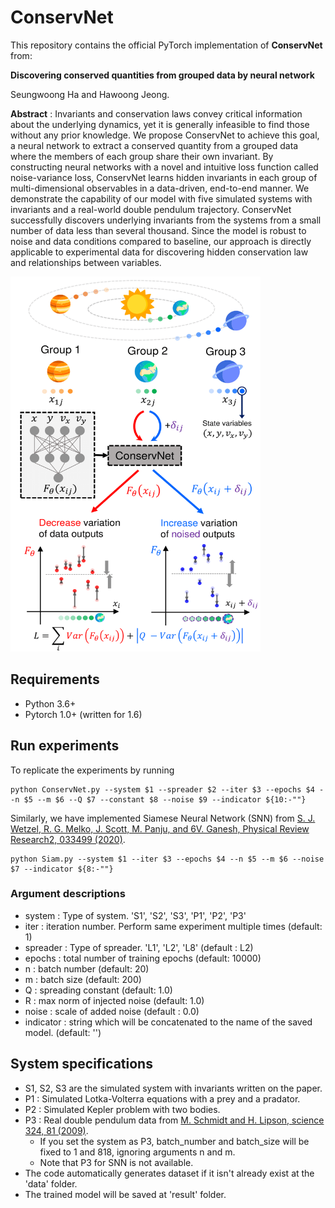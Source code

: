 # ConservNet
This repository contains the official PyTorch implementation of **ConservNet** from:

**Discovering conserved quantities from grouped data by neural network**

Seungwoong Ha and Hawoong Jeong.

**Abstract** : Invariants and conservation laws convey critical information about the underlying dynamics, yet it is generally infeasible to find those without any prior knowledge. We propose ConservNet to achieve this goal, a neural network to extract a conserved quantity from a grouped data where the members of each group share their own invariant. By constructing neural networks with a novel and intuitive loss function called noise-variance loss, ConservNet learns hidden invariants in each group of multi-dimensional observables in a data-driven, end-to-end manner. We demonstrate the capability of our model with five simulated systems with invariants and a real-world double pendulum trajectory. ConservNet successfully discovers underlying invariants from the systems from a small number of data less than several thousand. Since the model is robust to noise and data conditions compared to baseline, our approach is directly applicable to experimental data for discovering hidden conservation law and relationships between variables. 

<img src="/ConservNet.png" width="400" height="600">

## Requirements
- Python 3.6+
- Pytorch 1.0+ (written for 1.6)

## Run experiments
To replicate the experiments by running
```
python ConservNet.py --system $1 --spreader $2 --iter $3 --epochs $4 --n $5 --m $6 --Q $7 --constant $8 --noise $9 --indicator ${10:-""} 

```
Similarly, we have implemented Siamese Neural Network (SNN) from  [S.  J.  Wetzel,  R.  G.  Melko,  J.  Scott,  M.  Panju,    and
6V. Ganesh, Physical Review Research2, 033499 (2020)](https://journals.aps.org/prresearch/abstract/10.1103/PhysRevResearch.2.033499).

```
python Siam.py --system $1 --iter $3 --epochs $4 --n $5 --m $6 --noise $7 --indicator ${8:-""} 

```

### Argument descriptions
- system : Type of system. 'S1', 'S2', 'S3', 'P1', 'P2', 'P3'
- iter : iteration number. Perform same experiment multiple times (default: 1)
- spreader : Type of spreader. 'L1', 'L2', 'L8' (default : L2)
- epochs : total number of training epochs (default: 10000) 
- n : batch number (default: 20)
- m : batch size (default: 200)
- Q : spreading constant (default: 1.0)
- R : max norm of injected noise (default: 1.0)
- noise : scale of added noise (default : 0.0)
- indicator : string which will be concatenated to the name of the saved model. (default: '')

## System specifications
- S1, S2, S3 are the simulated system with invariants written on the paper.
- P1 : Simulated Lotka-Volterra equations with a prey and a pradator.
- P2 : Simulated Kepler problem with two bodies.
- P3 : Real double pendulum data from [M. Schmidt and H. Lipson, science 324, 81 (2009)](https://science.sciencemag.org/content/324/5923/81).
  - If you set the system as P3, batch_number and batch_size will be fixed to 1 and 818, ignoring arguments n and m.
  - Note that P3 for SNN is not available.
- The code automatically generates dataset if it isn't already exist at the 'data' folder.
- The trained model will be saved at 'result' folder.
